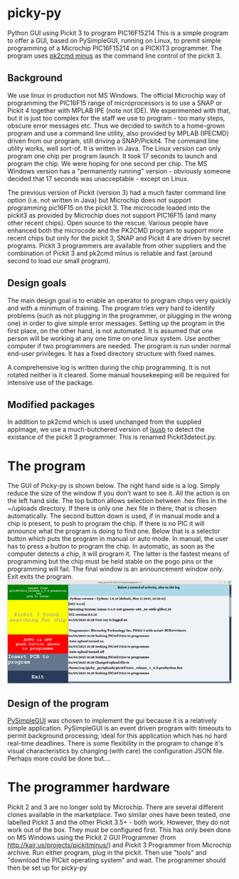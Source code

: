 # picky-py
 Python GUI using Pickit 3 to program PIC16F15214
 This is a simple program to offer a GUI, based on PySimpleGUI, running on Linux, to premit simple programming of a Microchip PIC16F15214 on a PICKIT3 programmer.
 The program uses [pk2cmd minus](http://kair.us/projects/pickitminus/) as the command line control of the pickit 3.
 
 ## Background
 
 We use linux in production not MS Windows. The official Microchip way of programming the PIC16F15 range of microprocessors is to use a SNAP or Pickit 4 together with MPLAB IPE (note not IDE). We experimented with that, but it is just too complex for the staff we use to program - too many steps, obscure error messages etc. Thus we decided to switch to a home-grown program and use a command line utility, also provided by MPLAB (IPECMD) driven from our program, still driving a SNAP/Pickit4. The command line utility works, well sort-of. It is written in Java. The Linux version can only program one chip per program launch. It took 17 seconds to launch and program the chip. We were hoping for one second per chip.  The MS Windows version has a "permanently running" version - obviously someone decided that 17 seconds was unacceptable - except on Linux.

 The previous version of Pickit (version 3) had a much faster command line option (i.e. not written in Java) but Microchip does not support programming pic16F15 on the pickit 3. The microcode loaded into the pickit3 as provided by Microchip does not support PIC16F15 (and many other recent chips). Open source to the rescue. Various people have enhanced both the microcode and the PK2CMD program to support more recent chips but only for the pickit 3, SNAP and Pickit 4 are driven by secret programs. Pickit 3 programmers are available from other suppliers and the combination of Pickit 3 and pk2cmd minus is reliable and fast (around  second to load our small program).
 
## Design goals

The main design goal is to enable an operator to program chips very quickly and with a minimum of training. The program tries very hard to identify problems (such as not plugging in the programmer, or plugging in the wrong one) in order to give simple error messages. Setting up the program in the first place, on the other hand, is not automated. It is assumed that one person will be working at any one time on one linux system. Use another computer if two programmers are needed. The program is run under normal end-user privileges. It has a fixed directory structure with fixed names.

A comprehensive log is written during the chip programming. It is not rotated neither is it cleared. Some manual housekeeping will be required for intensive use of the package.
 
## Modified packages

 In addition to pk2cmd which is used unchanged from the supplied appimage, we use a much-butchered version of [lsusb](https://github.com/gregkh/usbutils/blob/master/lsusb.py.in) to detect the existance of the pickit 3 programmer. This is renamed Pickit3detect.py.
 
# The program

The GUI of Picky-py is shown below. The right hand side is a log. Simply reduce the size of the window if you don't want to see it. All the action is on the left hand side. The top button allows selection between .hex files in the ~/uploads directory. If there is only one .hex file in there, that is chosen automatically. The second button down is used, if in manual mode and a chip is present, to push to program the chip. If there is no PIC it will announce what the program is doing to find one. Below that is a selector button which puts the program in manual or auto mode. In manual, the user has to press a button to program the chip. In automatic, as soon as the computer detects a chip, it will program it. The latter is the fastest means of programming but the chip must be held stable on the pogo pins or the programming will fail. The final window is an announcement window only. Exit exits the program.
![The GUI of Picky-py](picky_py.png)

## Design of the program

[PySimpleGUI](https://www.pysimplegui.org) was chosen to implement the gui because it is a relatively simple application. PySimpleGUI is an event driven program with timeouts to permit background processing; ideal for this application which has no hard real-time deadlines. There is some flexibility in the program to change it's visual characteristics by changing (with care) the configuration JSON file. Perhaps more could be done but....

# The programmer hardware

Pickit 2 and 3 are no longer sold by Microchip. There are several different clones available in the marketplace. Two similar ones have been tested, one labelled Pickit 3 and the other Pickit 3.5+ - both work. However, they do not work out of the box. They must be configured first. This has only been done on MS Windows using the Pickit 2 GUI Programmer (from http://kair.us/projects/pickitminus/) and Pickit 3 Programmer from Microchip archive.  Run either program, plug in the pickit. Then use "tools" and "download the PICkit operating system" and wait. The programmer should then be set up for picky-py


